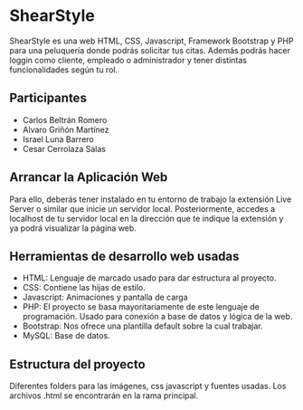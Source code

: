 # ShearStyle
ShearStyle es una web HTML, CSS, Javascript, Framework Bootstrap y PHP para una peluquería donde podrás solicitar tus citas. Además podrás hacer loggin como cliente, empleado o administrador y tener distintas funcionalidades según tu rol.

## Participantes
- Carlos Beltrán Romero
- Alvaro Griñón Martínez
- Israel Luna Barrero
- Cesar Cerrolaza Salas
  
 ## Arrancar la Aplicación Web
Para ello, deberás tener instalado en tu entorno de trabajo la extensión Live Server o similar que inicie un servidor local.
Posteriormente, accedes a localhost de tu servidor local en la dirección que te indique la extensión y ya podrá visualizar la página web.

## Herramientas de desarrollo web usadas
- HTML: Lenguaje de marcado usado para dar estructura al proyecto.
- CSS: Contiene las hijas de estilo.
- Javascript: Animaciones y pantalla de carga
- PHP: El proyecto se basa mayoritariamente de este lenguaje de programación. Usado para conexión a base de datos y lógica de la web.
- Bootstrap: Nos ofrece una plantilla default sobre la cual trabajar.
- MySQL: Base de datos.

## Estructura del proyecto
Diferentes folders para las imágenes, css javascript y fuentes usadas. 
Los archivos .html se encontrarán en la rama principal.



